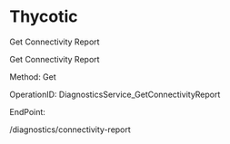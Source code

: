 #     Thycotic


Get Connectivity Report

Get Connectivity Report

Method: Get

OperationID: DiagnosticsService_GetConnectivityReport

EndPoint:

/diagnostics/connectivity-report
